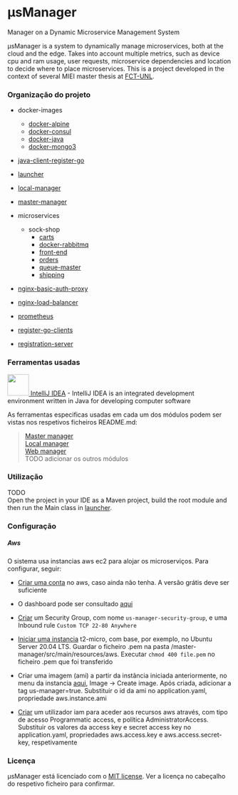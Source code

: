 # μsManager 

Manager on a Dynamic Microservice Management System

μsManager is a system to dynamically manage microservices, both at the cloud and the edge. Takes into account multiple metrics, such as device cpu and ram usage, user requests, microservice dependencies and location to decide where to place microservices.
This is a project developed in the context of several MIEI master thesis at [FCT-UNL](https://www.fct.unl.pt/).


### Organização do projeto

- docker-images
  - [docker-alpine](docker-images/docker-alpine)
  - [docker-consul](docker-images/docker-consul)
  - [docker-java](docker-images/docker-java)
  - [docker-mongo3](docker-images/docker-mongo3)

- [java-client-register-go](java-client-register-go)

- [launcher](launcher)

- [local-manager](local-manager)

- [master-manager](master-manager)

- microservices
  - sock-shop
    - [carts](microservices/sock-shop/carts)
    - [docker-rabbitmq](microservices/sock-shop/docker-rabbitmq)
    - [front-end](microservices/sock-shop/front-end)
    - [orders](microservices/sock-shop/orders)
    - [queue-master](microservices/sock-shop/queue-master)
    - [shipping](microservices/sock-shop/shipping)

- [nginx-basic-auth-proxy](nginx-basic-auth-proxy)

- [nginx-load-balancer](nginx-load-balancer)

- [prometheus](prometheus)

- [register-go-clients](register-go-clients)

- [registration-server](registration-server)

### Ferramentas usadas

[<img src="https://i.imgur.com/c6X4nsq.png" alt="" width="48" height="48"> IntelliJ IDEA](https://docs.npmjs.com/) - IntelliJ IDEA is an integrated development environment written in Java for developing computer software

As ferramentas especificas usadas em cada um dos módulos podem ser vistas nos respetivos ficheiros README.md:

> [Master manager](master-manager/README.md#ferramentas-usadas)  
> [Local manager](local-manager/README.md#ferramentas-usadas)  
> [Web manager](web-manager/README.md#ferramentas-usadas)  
> TODO adicionar os outros módulos

### Utilização

TODO  
Open the project in your IDE as a Maven project, build the root module and then run the Main class in [launcher](launcher).

### Configuração

##### Aws

O sistema usa instancias aws ec2 para alojar os microserviços. Para configurar, seguir:

- [Criar uma conta](https://signin.aws.amazon.com/signin?redirect_uri=https%3A%2F%2Fconsole.aws.amazon.com%2Fconsole%2Fhome%3Fstate%3DhashArgs%2523%26isauthcode%3Dtrue&client_id=arn%3Aaws%3Aiam%3A%3A015428540659%3Auser%2Fhomepage&forceMobileApp=0&code_challenge=Gzp7ZBgZKf6PFunBuy7d8chpcB2c9KDZzViYgdhBy1Q&code_challenge_method=SHA-256) no aws, caso ainda não tenha. A versão grátis deve ser suficiente

- O dashboard pode ser consultado [aqui](https://us-east-2.console.aws.amazon.com/ec2/v2/home?region=us-east-2#Home:)

- [Criar](https://us-east-2.console.aws.amazon.com/ec2/v2/home?region=us-east-2#SecurityGroups:) um Security Group, 
com nome `us-manager-security-group`, e uma Inbound rule `Custom TCP 22-80 Anywhere`

- [Iniciar uma instancia](https://us-east-2.console.aws.amazon.com/ec2/v2/home?region=us-east-2#LaunchInstanceWizard:) 
t2-micro, com base, por exemplo, no Ubuntu Server 20.04 LTS. Guardar o ficheiro .pem na pasta /master-manager/src/main/resources/aws.
Executar `chmod 400 file.pem` no ficheiro .pem que foi transferido

- Criar uma imagem (ami) a partir da instância iniciada anteriormente, no menu da instancia [aqui](https://us-east-2.console.aws.amazon.com/ec2/v2/home?region=us-east-2#Instances:https://us-east-2.console.aws.amazon.com/ec2/v2/home?region=us-east-2#Instances:),
Image -> Create image. Após criada, adicionar a tag us-manager=true. 
Substituir o id da ami no application.yaml, propriedade aws.instance.ami 

- [Criar](https://console.aws.amazon.com/iam/home#/users) um utilizador iam para aceder aos recursos aws através, 
com tipo de acesso Programmatic access, e política AdministratorAccess. Substituir os valores da access key e secret access key no application.yaml, propriedades aws.access.key e aws.access.secret-key, respetivamente

### Licença

μsManager está licenciado com o [MIT license](https://github.com/usmanager/usmanager/LICENSE). Ver a licença no cabeçalho do respetivo ficheiro para confirmar.

